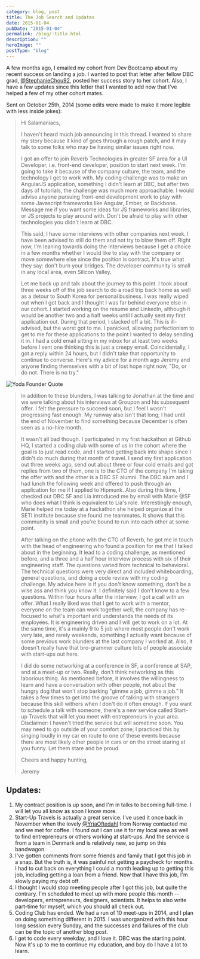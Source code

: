 ```yaml
---
category: blog, post
title: The Job Search and Updates
date: 2015-01-04
pubDate: "2015-01-04"
permalink: /blog/:title.html
description: ""
heroImage: ""
postType: "blog"
---
```




A few months ago, I emailed my cohort from Dev Bootcamp about my recent success on landing a job. I wanted to post that letter after fellow DBC grad, [@StephanieChou92](https://twitter.com/StephanieChou92), posted her success story to her cohort. Also, I have a few updates since this letter that I wanted to add now that I've helped a few of my other cohort mates.

Sent on October 25th, 2014 (some edits were made to make it more legible with less inside jokes):

>  Hi Salamaniacs,
>
>  I haven't heard much job announcing in this thread. I wanted to share my story because it kind of goes through a rough patch, and it may talk to some folks who may be having similar issues right now.
>
>  I got an offer to join Reverb Technologies in greater SF area for a UI Developer, i.e. front-end developer, position to start next week. I'm going to take it because of the company culture, the team, and the technology I get to work with. My coding challenge was to make an AngularJS application, something I didn't learn at DBC, but after two days of tutorials, the challenge was much more approachable. I would advise anyone pursuing front-end development work to play with some Javascript frameworks like Angular, Ember, or Backbone. Message me if you want some ideas for JS frameworks and libraries, or JS projects to play around with. Don't be afraid to play with other technologies you didn't learn at DBC.
>
>  This said, I have some interviews with other companies next week. I have been advised to still do them and not try to blow them off. Right now, I'm leaning towards doing the interviews because I get a choice in a few months whether I would like to stay with the company or move somewhere else since the position is contract. It's true what they say: don't burn your bridges. The developer community is small in any local area, even Silicon Valley.
>
>  Let me back up and talk about the journey to this point. I took about three weeks off of the job search to do a road trip back home as well as a detour to South Korea for personal business. I was really wiped out when I got back and I thought I was far behind everyone else in our cohort. I started working on the resume and LinkedIn, although it would be another two and a half weeks until I actually sent my first application out. During that period, I slacked off a bit. This is ill-advised, but the worst got to me. I panicked, allowing perfectionism to get to me for these applications to the point I wanted to delay sending it in. I had a cold email sitting in my inbox for at least two weeks before I sent one thinking this is just a creepy email. Coincidentally, I got a reply within 24 hours, but I didn't take that opportunity to continue to converse. Here's my advice for a month ago Jeremy and anyone finding themselves with a bit of lost hope right now, "Do, or do not. There is no try."

![Yoda Founder Quote](https://static1.squarespace.com/static/512515d2e4b08a76159c79b3/t/54a96afae4b0f4be6755abe5/1420389118736/?format=1500w)

> In addition to these blunders, I was talking to Jonathan at the time and we were talking about his interviews at Groupon and his subsequent offer. I felt the pressure to succeed soon, but I feel I wasn't progressing fast enough. My runway also isn't that long; I had until the end of November to find something because December is often seen as a no-hire month.
>
> It wasn't all bad though. I participated in my first hackathon at Github HQ, I started a coding club with some of us in the cohort where the goal is to just read code, and I started getting back into shape since I didn't do much during that month of travel. I send my first application out three weeks ago, send out about three or four cold emails and got replies from two of them, one is to the CTO of the company I'm taking the offer with and the other is a DBC SF alumni. The DBC alum and I had lunch the following week and offered to push through an application for me if I applied to Hipmunk. Also during this time, I checked out DBC SF and Lia introduced me by email with Marie @SF who does what I think is equivalent to Lia's role. Interestingly enough, Marie helped me today at a hackathon she helped organize at the SETI institute because she found me teammates. It shows that this community is small and you're bound to run into each other at some point.
>
> After talking on the phone with the CTO of Reverb, he got me in touch with the head of engineering who found a position for me that I talked about in the beginning. It lead to a coding challenge, as mentioned before, and a three and a half hour interview process with six of their engineering staff. The questions varied from technical to behavioral. The technical questions were very direct and included whiteboarding, general questions, and doing a code review with my coding challenge. My advice here is if you don't know something, don't be a wise ass and think you know it. I definitely said I don't know to a few questions. Within four hours after the interview, I got a call with an offer. What I really liked was that I get to work with a mentor, everyone on the team can work together well, the company has re-focused to what's important and understands the needs of its employees. It is engineering driven and I will get to work on a lot. At the same time, it's a mainly 9 to 5 job where most people don't work very late, and rarely weekends, something I actually want because of some previous work blunders at the last company I worked at. Also, it doesn't really have that bro-grammer culture lots of people associate with start-ups out here.
>
> I did do some networking at a conference in SF, a conference at SAP, and at a meet-up or two. Really, don't think networking as this laborious thing. As mentioned before, it involves the willingness to learn and have a conversation with other people, not about the hungry dog that won't stop barking "gimme a job, gimme a job." It takes a few times to get into the groove of talking with strangers because this skill withers when I don't do it often enough. If you want to schedule a talk with someone, there's a new service called Start-up Travels that will let you meet with entrepreneurs in your area. Disclaimer: I haven't tried the service but will sometime soon. You may need to go outside of your comfort zone; I practiced this by singing loudly in my car en route to one of these events because there are most likely other people in cars or on the street staring at you funny. Let them stare and be proud.
>
> Cheers and happy hunting,
>
> Jeremy

## Updates:

1. My contract position is up soon, and I'm in talks to becoming full-time. I will let you all know as soon I know more.
1. Start-Up Travels is actually a great service. I've used it once back in November when the lovely [@YrjaOftedahl](https://twitter.com/YrjaOftedahl) from Norway contacted me and we met for coffee. I found out I can use it for my local area as well to find entrepreneurs or others working at start-ups. And the service is from a team in Denmark and is relatively new, so jump on this bandwagon.
1. I've gotten comments from some friends and family that I got this job in a snap. But the truth is, it was painful not getting a paycheck for months. I had to cut back on everything I could a month leading up to getting this job, including getting a loan from a friend. Now that I have this job, I'm slowly paying my debt off.
1. I thought I would stop meeting people after I got this job, but quite the contrary. I'm scheduled to meet up with more people this month -- developers, entrepreneurs, designers, scientists. It helps to also write part-time for myself, which you should all check out.
1. Coding Club has ended. We had a run of 10 meet-ups in 2014, and I plan on doing something different in 2015. I was unorganized with this hour long session every Sunday, and the successes and failures of the club can be the topic of another blog post.
1. I get to code every weekday, and I love it. DBC was the starting point. Now it's up to me to continue my education, and boy do I have a lot to learn.
